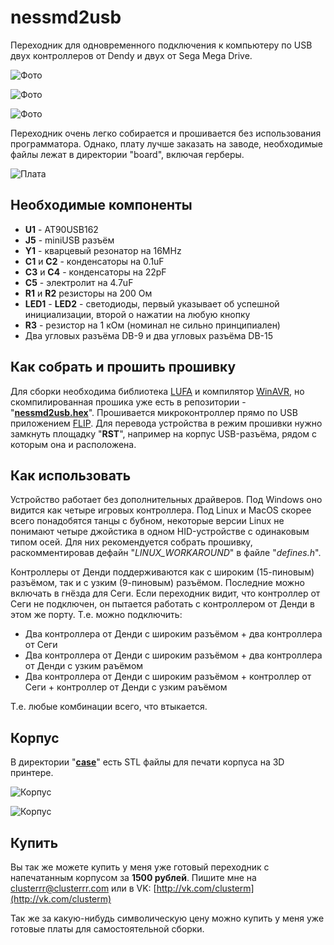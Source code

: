 # nessmd2usb
Переходник для одновременного подключения к компьютеру по USB двух контроллеров от Dendy и двух от Sega Mega Drive.

![Фото](images/photo.jpg)

![Фото](images/photo2.jpg)

![Фото](images/photo3.jpg)

Переходник очень легко собирается и прошивается без использования программатора. Однако, плату лучше заказать на заводе, необходимые файлы лежат в директории "board", включая герберы.

![Плата](images/board_3d.png)


## Необходимые компоненты

- **U1** - AT90USB162
- **J5** - miniUSB разъём
- **Y1** - кварцевый резонатор на 16MHz
- **C1** и **C2** - конденсаторы на 0.1uF
- **C3** и **C4** - конденсаторы на 22pF
- **C5** - электролит на 4.7uF
- **R1** и **R2** резисторы на 200 Ом
- **LED1** - **LED2** - светодиоды, первый указывает об успешной инициализации, второй о нажатии на любую кнопку
- **R3** - резистор на 1 кОм (номинал не сильно принципиален)
- Два угловых разъёма DB-9 и два угловых разъёма DB-15


## Как собрать и прошить прошивку

Для сборки необходима библиотека [LUFA](http://www.fourwalledcubicle.com/LUFA.php) и компилятор [WinAVR](http://winavr.sourceforge.net/), но скомпилированная прошика уже есть в репозитории - "**[nessmd2usb.hex](nessmd2usb.hex)**".
Прошивается микроконтроллер прямо по USB приложением [FLIP](http://www.atmel.com/tools/FLIP.aspx). Для перевода устройства в режим прошивки нужно замкнуть площадку "**RST**", например на корпус USB-разъёма, рядом с которым она и расположена.


## Как использовать

Устройство работает без дополнительных драйверов. Под Windows оно видится как четыре игровых контроллера. Под Linux и MacOS скорее всего понадобятся танцы с бубном, некоторые версии Linux не понимают четыре джойстика в одном HID-устройстве с одинаковым типом осей. Для них рекомендуется собрать прошивку, раскомментировав дефайн "*LINUX_WORKAROUND*" в файле "*defines.h*". 

Контроллеры от Денди поддерживаются как с широким (15-пиновым) разъёмом, так и с узким (9-пиновым) разъёмом. Последние можно включать в гнёзда для Сеги. Если переходник видит, что контроллер от Сеги не подключен, он пытается работать с контроллером от Денди в этом же порту. Т.е. можно подключить:
- Два контроллера от Денди с широким разъёмом + два контроллера от Сеги
- Два контроллера от Денди с широким разъёмом + два контроллера от Денди с узким раъёмом
- Два контроллера от Денди с широким разъёмом + контроллер от Сеги + контроллер от Денди с узким раъёмом

Т.е. любые комбинации всего, что втыкается.

## Корпус

В директории "**[case](case)**" есть STL файлы для печати корпуса на 3D принтере.

![Корпус](images/case.png)

![Корпус](images/incase.jpg)

## Купить

Вы так же можете купить у меня уже готовый переходник с напечатанным корпусом за **1500 рублей**. Пишите мне на clusterrr@clusterrr.com или в VK: [http://vk.com/clusterm](http://vk.com/clusterm)

Так же за какую-нибудь символическую цену можно купить у меня уже готовые платы для самостоятельной сборки.

